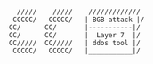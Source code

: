        /////    /////    /////////////
      CCCCC/   CCCCC/   | BGB-attack |/
     CC/      CC/       |-----------|/ 
     CC/      CC/       |  Layer 7  |/ 
     CC/////  CC/////   | ddos tool |/ 
      CCCCC/   CCCCC/   |___________|/


